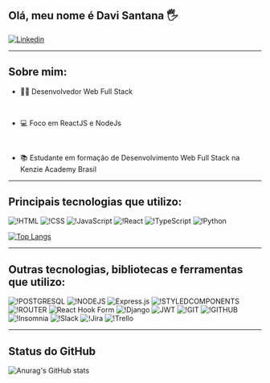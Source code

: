 ## Olá, meu nome é Davi Santana 🖐️
[![Linkedin](https://img.shields.io/badge/LinkedIn-0077B5?style=for-the-badge&logo=linkedin&logoColor=white)](https://www.linkedin.com/in/davi-s-s/)
<hr>

## Sobre mim:

- 👨‍💻 Desenvolvedor Web Full Stack
<br>

- 💻 Foco em ReactJS e NodeJs
<br>

- 📚 Estudante em formação de Desenvolvimento Web Full Stack na Kenzie Academy Brasil
<hr>

## Principais tecnologias que utilizo:

![!HTML](https://img.shields.io/badge/HTML5-E34F26?style=for-the-badge&logo=html5&logoColor=white)
![!CSS](https://img.shields.io/badge/CSS3-1572B6?style=for-the-badge&logo=css3&logoColor=white)
![!JavaScript](https://img.shields.io/badge/JavaScript-F7DF1E?style=for-the-badge&logo=javascript&logoColor=black)
![!React](https://img.shields.io/badge/React-20232A?style=for-the-badge&logo=react&logoColor=61DAFB)
![!TypeScript](https://img.shields.io/badge/TypeScript-007ACC?style=for-the-badge&logo=typescript&logoColor=white)
![!Python](https://img.shields.io/badge/Python-3776AB?style=for-the-badge&logo=python&logoColor=white)

[![Top Langs](https://github-readme-stats.vercel.app/api/top-langs/?username=DaviSouzaS&layout=compact)](https://github.com/anuraghazra/github-readme-stats)

<hr>

## Outras tecnologias, bibliotecas e ferramentas que utilizo: 

![!POSTGRESQL](https://img.shields.io/badge/PostgreSQL-316192?style=for-the-badge&logo=postgresql&logoColor=white)
![!NODEJS](https://img.shields.io/badge/Node.js-43853D?style=for-the-badge&logo=node.js&logoColor=white)
![Express.js](https://img.shields.io/badge/express.js-%23404d59.svg?style=for-the-badge&logo=express&logoColor=%2361DAFB)
![!STYLEDCOMPONENTS](https://img.shields.io/badge/styled--components-DB7093?style=for-the-badge&logo=styled-components&logoColor=white)
![!ROUTER](https://img.shields.io/badge/React_Router-CA4245?style=for-the-badge&logo=react-router&logoColor=white)
![React Hook Form](https://img.shields.io/badge/React%20Hook%20Form-%23EC5990.svg?style=for-the-badge&logo=reacthookform&logoColor=white)
![!Django](https://img.shields.io/badge/Django-092E20?style=for-the-badge&logo=django&logoColor=white)
![JWT](https://img.shields.io/badge/JWT-black?style=for-the-badge&logo=JSON%20web%20tokens)
![!GIT](https://img.shields.io/badge/GIT-E44C30?style=for-the-badge&logo=git&logoColor=white)
![!GITHUB](https://img.shields.io/badge/GitHub-100000?style=for-the-badge&logo=github&logoColor=white)
![!Insomnia](https://img.shields.io/badge/Insomnia-black?style=for-the-badge&logo=insomnia&logoColor=5849BE)
![!Slack](https://img.shields.io/badge/Slack-4A154B?style=for-the-badge&logo=slack&logoColor=white)
![!Jira](https://img.shields.io/badge/Jira-0052CC?style=for-the-badge&logo=Jira&logoColor=white)
![!Trello](https://img.shields.io/badge/Trello-%23026AA7.svg?style=for-the-badge&logo=Trello&logoColor=white)

<hr>

## Status do GitHub

![Anurag's GitHub stats](https://github-readme-stats.vercel.app/api?username=DaviSouzaS&show_icons=true&theme=dark)
